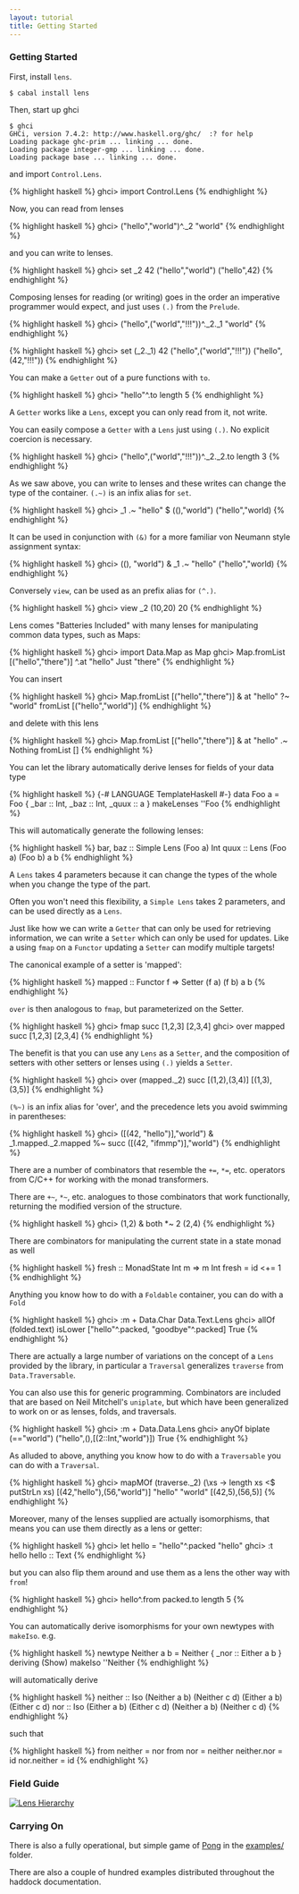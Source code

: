 ```yaml
---
layout: tutorial
title: Getting Started
---
```


### Getting Started

First, install `lens`.

    $ cabal install lens

Then, start up ghci

    $ ghci
    GHCi, version 7.4.2: http://www.haskell.org/ghc/  :? for help
    Loading package ghc-prim ... linking ... done.
    Loading package integer-gmp ... linking ... done.
    Loading package base ... linking ... done.

and import `Control.Lens`.

{% highlight haskell %}
ghci> import Control.Lens
{% endhighlight %}

Now, you can read from lenses

{% highlight haskell %}
ghci> ("hello","world")^._2
"world"
{% endhighlight %}

and you can write to lenses.

{% highlight haskell %}
ghci> set _2 42 ("hello","world")
("hello",42)
{% endhighlight %}

Composing lenses for reading (or writing) goes in the order an imperative programmer would expect, and just uses `(.)` from the `Prelude`.

{% highlight haskell %}
ghci> ("hello",("world","!!!"))^._2._1
"world"
{% endhighlight %}

{% highlight haskell %}
ghci> set (_2._1) 42 ("hello",("world","!!!"))
("hello",(42,"!!!"))
{% endhighlight %}

You can make a `Getter` out of a pure functions with `to`.

{% highlight haskell %}
ghci> "hello"^.to length
5
{% endhighlight %}

A `Getter` works like a `Lens`, except you can only read from it, not write.

You can easily compose a `Getter` with a `Lens` just using `(.)`. No explicit coercion is necessary.

{% highlight haskell %}
ghci> ("hello",("world","!!!"))^._2._2.to length
3
{% endhighlight %}

As we saw above, you can write to lenses and these writes can change the type of the container. `(.~)` is an infix alias for `set`.

{% highlight haskell %}
ghci> _1 .~ "hello" $ ((),"world")
("hello","world)
{% endhighlight %}

It can be used in conjunction with `(&)` for a more familiar von Neumann style assignment syntax:

{% highlight haskell %}
ghci> ((), "world") & _1 .~ "hello"
("hello","world)
{% endhighlight %}

Conversely `view`, can be used as an prefix alias for `(^.)`.

{% highlight haskell %}
ghci> view _2 (10,20)
20
{% endhighlight %}

Lens comes "Batteries Included" with many lenses for manipulating common data types, such as Maps:

{% highlight haskell %}
ghci> import Data.Map as Map
ghci> Map.fromList [("hello","there")] ^.at "hello"
Just "there"
{% endhighlight %}

You can insert

{% highlight haskell %}
ghci> Map.fromList [("hello","there")] & at "hello" ?~ "world"
fromList [("hello","world")]
{% endhighlight %}

and delete with this lens

{% highlight haskell %}
ghci> Map.fromList [("hello","there")] & at "hello" .~ Nothing
fromList []
{% endhighlight %}

You can let the library automatically derive lenses for fields of your data type

{% highlight haskell %}
{-# LANGUAGE TemplateHaskell #-}
data Foo a = Foo { _bar :: Int, _baz :: Int, _quux :: a }
makeLenses ''Foo
{% endhighlight %}

This will automatically generate the following lenses:

{% highlight haskell %}
bar, baz :: Simple Lens (Foo a) Int
quux :: Lens (Foo a) (Foo b) a b
{% endhighlight %}

A `Lens` takes 4 parameters because it can change the types of the whole when you change the type of the part.

Often you won't need this flexibility, a `Simple Lens` takes 2 parameters, and can be used directly as a `Lens`.

Just like how we can write a `Getter` that can only be used for retrieving information, we can write a `Setter`
which can only be used for updates. Like a using `fmap` on a `Functor` updating a `Setter` can modify multiple
targets!

The canonical example of a setter is 'mapped':

{% highlight haskell %}
mapped :: Functor f => Setter (f a) (f b) a b
{% endhighlight %}

`over` is then analogous to `fmap`, but parameterized on the Setter.

{% highlight haskell %}
ghci> fmap succ [1,2,3]
[2,3,4]
ghci> over mapped succ [1,2,3]
[2,3,4]
{% endhighlight %}

The benefit is that you can use any `Lens` as a `Setter`, and the composition of setters with other setters or lenses using `(.)` yields
a `Setter`.

{% highlight haskell %}
ghci> over (mapped._2) succ [(1,2),(3,4)]
[(1,3),(3,5)]
{% endhighlight %}

`(%~)` is an infix alias for 'over', and the precedence lets you avoid swimming in parentheses:

{% highlight haskell %}
ghci> ([(42, "hello")],"world") & _1.mapped._2.mapped %~ succ
([(42, "ifmmp")],"world")
{% endhighlight %}

There are a number of combinators that resemble the `+=`, `*=`, etc. operators from C/C++ for working with the monad transformers.

There are `+~`, `*~`, etc. analogues to those combinators that work functionally, returning the modified version of the structure.

{% highlight haskell %}
ghci> (1,2) & both *~ 2
(2,4)
{% endhighlight %}

There are combinators for manipulating the current state in a state monad as well

{% highlight haskell %}
fresh :: MonadState Int m => m Int
fresh = id <+= 1
{% endhighlight %}

Anything you know how to do with a `Foldable` container, you can do with a `Fold`

{% highlight haskell %}
ghci> :m + Data.Char Data.Text.Lens
ghci> allOf (folded.text) isLower ["hello"^.packed, "goodbye"^.packed]
True
{% endhighlight %}

There are actually a large number of variations on the concept of a `Lens` provided by the library, in particular a `Traversal`
generalizes `traverse` from `Data.Traversable`.

You can also use this for generic programming. Combinators are included that are based on Neil Mitchell's `uniplate`, but which
have been generalized to work on or as lenses, folds, and traversals.

{% highlight haskell %}
ghci> :m + Data.Data.Lens
ghci> anyOf biplate (=="world") ("hello",(),[(2::Int,"world")])
True
{% endhighlight %}

As alluded to above, anything you know how to do with a `Traversable` you can do with a `Traversal`.

{% highlight haskell %}
ghci> mapMOf (traverse._2) (\xs -> length xs <$ putStrLn xs) [(42,"hello"),(56,"world")]
"hello"
"world"
[(42,5),(56,5)]
{% endhighlight %}

Moreover, many of the lenses supplied are actually isomorphisms, that means you can use them directly as a lens or getter:

{% highlight haskell %}
ghci> let hello = "hello"^.packed
"hello"
ghci> :t hello
hello :: Text
{% endhighlight %}

but you can also flip them around and use them as a lens the other way with `from`!

{% highlight haskell %}
ghci> hello^.from packed.to length
5
{% endhighlight %}

You can automatically derive isomorphisms for your own newtypes with `makeIso`. e.g.

{% highlight haskell %}
newtype Neither a b = Neither { _nor :: Either a b } deriving (Show)
makeIso ''Neither
{% endhighlight %}

will automatically derive

{% highlight haskell %}
neither :: Iso (Neither a b) (Neither c d) (Either a b) (Either c d)
nor :: Iso (Either a b) (Either c d) (Neither a b) (Neither c d)
{% endhighlight %}

such that

{% highlight haskell %}
from neither = nor
from nor = neither
neither.nor = id
nor.neither = id
{% endhighlight %}

### Field Guide

[![Lens Hierarchy](https://s3.amazonaws.com/creately-published/h5nyo9ne1)](https://creately.com/diagram/h5nyo9ne1/LBbRz63yg4yQsTXGLtub1bQU4%3D)

### Carrying On

There is also a fully operational, but simple game of [Pong](https://github.com/ekmett/lens/blob/master/examples/Pong.hs) in the [examples/](https://github.com/ekmett/lens/blob/master/examples/) folder.

There are also a couple of hundred examples distributed throughout the haddock documentation.
